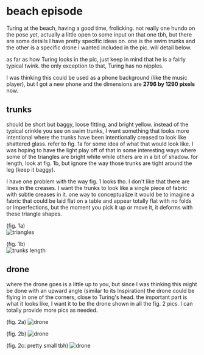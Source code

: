 # beach episode 

Turing at the beach, having a good time, frolicking. not really one hundo on the pose yet, actually a little open to some input on that one tbh, but there are some details I have pretty specific ideas on. one is the swim trunks and the other is a specific drone I wanted included in the pic. will detail below. 

as far as how Turing looks in the pic, just keep in mind that he is a fairly typical twink. the only exception to that, Turing has no nipples. 

I was thinking this could be used as a phone background (like the music player), but I got a new phone and the dimensions are **2796 by 1290 pixels** now. 

## trunks 

should be short but baggy, loose fitting, and bright yellow. instead of the typical crinkle you see on swim trunks, I want something that looks more intentional where the trunks have been intentionally creased to look like shattered glass. refer to fig. 1a for some idea of what that would look like. I was hoping to have the light play off of that in some interesting ways where some of the triangles are bright white while others are in a bit of shadow. for length, look at fig. 1b, but ignore the way those trunks are tight around the leg (keep it baggy). 

I have one problem with the way fig. 1 looks tho. I don't like that there are lines in the creases. I want the trunks to look like a single piece of fabric with subtle creases in it. one way to conceptualize it would be to imagine a fabric that could be laid flat on a table and appear totally flat with no folds or imperfections, but the moment you pick it up or move it, it deforms with these triangle shapes. 

(fig. 1a)<br> 
![triangles](https://cdna.artstation.com/p/assets/images/images/003/608/628/large/eugene-fokin-mmm.jpg?1475558360) 

(fig. 1b)<br> 
![trunks length](https://i5.walmartimages.com/asr/4753c9f4-ee7d-4f95-a103-1b640820001a.c9b88687d8492def6565b63778ed5975.jpeg)

## drone

where the drone goes is a little up to you, but since I was thinking this might be done with an upward angle (similar to its Inspiration) the drone could be flying in one of the corners, close to Turing's head. the important part is what it looks like, I want it to be the drone shown in all the fig. 2 pics. I can totally provide more pics as needed. 

(fig. 2a)
![drone](./img/IMG_0007.png)

(fig. 2b)
![drone](./img/IMG_0005.png)

(fig. 2c: pretty small tbh)
![drone](./img/IMG_0006.png)